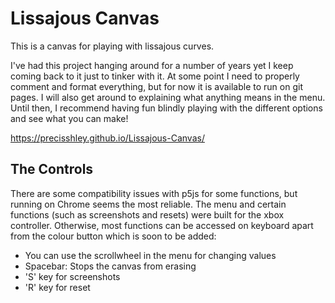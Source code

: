 # Lissajous Canvas

This is a canvas for playing with lissajous curves. 

I've had this project hanging around for a number of years yet I keep coming back to it just to tinker with it. At some point I need to properly comment and format everything, but for now it is available to run on git pages. I will also get around to explaining what anything means in the menu. Until then, I recommend having fun blindly playing with the different options and see what you can make!

https://precisshley.github.io/Lissajous-Canvas/

## The Controls

There are some compatibility issues with p5js for some functions, but running on Chrome seems the most reliable. The menu and certain functions (such as screenshots and resets) were built for the xbox controller. Otherwise, most functions can be accessed on keyboard apart from the colour button which is soon to be added:

- You can use the scrollwheel in the menu for changing values
- Spacebar: Stops the canvas from erasing
- 'S' key for screenshots
- 'R' key for reset

